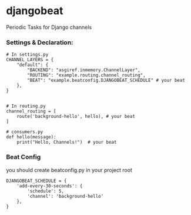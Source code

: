 # djangobeat

Periodic Tasks for Django channels


### Settings & Declaration: ###

	# In settings.py
	CHANNEL_LAYERS = {
	    "default": {
	        "BACKEND": "asgiref.inmemory.ChannelLayer",
	        "ROUTING": "example.routing.channel_routing",
	        "BEAT": "example.beatconfig.DJANGOBEAT_SCHEDULE" # your beat
	    },
	}


	# In routing.py
	channel_routing = [
	    route('background-hello', hello), # your beat
	]

	# consumers.py
	def hello(message):
	    print("Hello, Channels!")  # your beat
	    
	    
### Beat Config ###
you should create beatconfig.py in your project root

	DJANGOBEAT_SCHEDULE = {
	    'add-every-30-seconds': {
	        'schedule': 5,
	        'channel': 'background-hello'
	    },
	}

